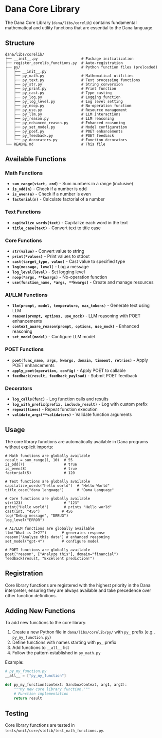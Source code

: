 # Dana Core Library

The Dana Core Library (`dana/libs/corelib`) contains fundamental mathematical and utility functions that are essential to the Dana language.

## Structure

```
dana/libs/corelib/
├── __init__.py                    # Package initialization
├── register_corelib_functions.py  # Auto-registration
├── py/                            # Python function files (preloaded)
│   ├── __init__.py
│   ├── py_math.py                 # Mathematical utilities
│   ├── py_text.py                 # Text processing functions
│   ├── py_str.py                  # String conversion
│   ├── py_print.py                # Print function
│   ├── py_cast.py                 # Type casting
│   ├── py_log.py                  # Logging function
│   ├── py_log_level.py            # Log level setting
│   ├── py_noop.py                 # No-operation function
│   ├── py_use.py                  # Resource management
│   ├── py_llm.py                  # LLM interactions
│   ├── py_reason.py               # LLM reasoning
│   ├── py_enhanced_reason.py      # Enhanced reasoning
│   ├── py_set_model.py            # Model configuration
│   ├── py_poet.py                 # POET enhancements
│   ├── py_feedback.py             # POET feedback
│   └── py_decorators.py           # Function decorators
└── README.md                      # This file
```

## Available Functions

### Math Functions

- **`sum_range(start, end)`** - Sum numbers in a range (inclusive)
- **`is_odd(n)`** - Check if a number is odd
- **`is_even(n)`** - Check if a number is even  
- **`factorial(n)`** - Calculate factorial of a number

### Text Functions

- **`capitalize_words(text)`** - Capitalize each word in the text
- **`title_case(text)`** - Convert text to title case

### Core Functions

- **`str(value)`** - Convert value to string
- **`print(*values)`** - Print values to stdout
- **`cast(target_type, value)`** - Cast value to specified type
- **`log(message, level)`** - Log a message
- **`log_level(level)`** - Set logging level
- **`noop(*args, **kwargs)`** - No-operation function
- **`use(function_name, *args, **kwargs)`** - Create and manage resources

### AI/LLM Functions

- **`llm(prompt, model, temperature, max_tokens)`** - Generate text using LLM
- **`reason(prompt, options, use_mock)`** - LLM reasoning with POET enhancements
- **`context_aware_reason(prompt, options, use_mock)`** - Enhanced reasoning
- **`set_model(model)`** - Configure LLM model

### POET Functions

- **`poet(func_name, args, kwargs, domain, timeout, retries)`** - Apply POET enhancements
- **`apply_poet(operation, config)`** - Apply POET to callable
- **`feedback(result, feedback_payload)`** - Submit POET feedback

### Decorators

- **`log_calls(func)`** - Log function calls and results
- **`log_with_prefix(prefix, include_result)`** - Log with custom prefix
- **`repeat(times)`** - Repeat function execution
- **`validate_args(**validators)`** - Validate function arguments

## Usage

The core library functions are automatically available in Dana programs without explicit imports:

```dana
# Math functions are globally available
result = sum_range(1, 10)  # 55
is_odd(7)                  # true
is_even(8)                 # true
factorial(5)               # 120

# Text functions are globally available
capitalize_words("hello world")  # "Hello World"
title_case("dana language")      # "Dana Language"

# Core functions are globally available
str(123)                   # "123"
print("Hello world")       # prints "Hello world"
cast(int, "456")          # 456
log("Debug message", "DEBUG")
log_level("ERROR")

# AI/LLM functions are globally available
llm("What is 2+2?")       # generates response
reason("Analyze this data") # enhanced reasoning
set_model("gpt-4")        # configure model

# POET functions are globally available
poet("reason", ["Analyze this"], domain="financial")
feedback(result, "Excellent prediction!")
```

## Registration

Core library functions are registered with the highest priority in the Dana interpreter, ensuring they are always available and take precedence over other function definitions.

## Adding New Functions

To add new functions to the core library:

1. Create a new Python file in `dana/libs/corelib/py/` with `py_` prefix (e.g., `py_my_function.py`)
2. Define functions with names starting with `py_` prefix
3. Add functions to `__all__` list
4. Follow the pattern established in `py_math.py`

Example:
```python
# py_my_function.py
__all__ = ["py_my_function"]

def py_my_function(context: SandboxContext, arg1, arg2):
    """My new core library function."""
    # Function implementation
    return result
```

## Testing

Core library functions are tested in `tests/unit/core/stdlib/test_math_functions.py`. 